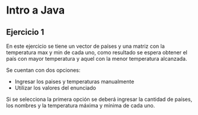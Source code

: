 # Intro a Java

## Ejercicio 1
En este ejercicio se tiene un vector de países y una matriz con la temperatura max y min de cada uno, como resultado se espera obtener el país con mayor temperatura y aquel con la menor temperatura alcanzada. 

Se cuentan con dos opciones:
* Ingresar los paises y temperaturas manualmente
* Utilizar los valores del enunciado

Si se selecciona la primera opción se deberá  ingresar la cantidad de países, los nombres y la temperatura máxima y mínima de cada uno.